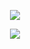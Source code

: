 <p align="center">
<img src="https://capsule-render.vercel.app/api?type=waving&color=timeGradient&height=300&&section=header&text={HI%20 THERE!!!}&fontSize=90&fontAlign=50&fontAlignY=30&desc={向你学习ʕ•ﻌ•ʔ}&descAlign=50&descSize=30&descAlignY=60&animation=twinkling" />
</p>

<p align="center">
<img src="https://capsule-render.vercel.app/api?type=waving&color=timeGradient&height=300&&section=footer&text={Ciallo～(∠・ω< )⌒★}&fontSize=90&fontAlign=50&fontAlignY=70&desc={₍ᐢ •͈ ༝ •͈ ᐢ₎♡}&descAlign=50&descSize=30&descAlignY=40&animation=twinkling" />
</p>

<!--
**yuwu46/yuwu46** is a ✨ _special_ ✨ repository because its `README.md` (this file) appears on your GitHub profile.

Here are some ideas to get you started:

- 🔭 I’m currently working on ...
- 🌱 I’m currently learning ...
- 👯 I’m looking to collaborate on ...
- 🤔 I’m looking for help with ...
- 💬 Ask me about ...
- 📫 How to reach me: ...
- 😄 Pronouns: ...
- ⚡ Fun fact: ...
-->

